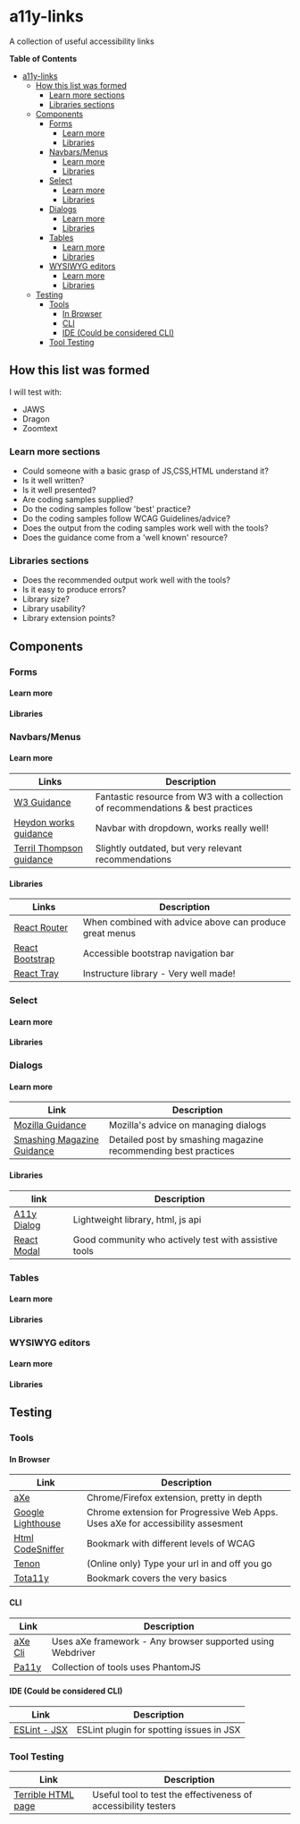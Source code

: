 # a11y-links
A collection of useful accessibility links

**Table of Contents**
   * [a11y-links](#a11y-links)
      * [How this list was formed](#how-this-list-was-formed)
         * [Learn more sections](#learn-more-sections)
         * [Libraries sections](#libraries-sections)
      * [Components](#components)
         * [Forms](#forms)
            * [Learn more](#learn-more)
            * [Libraries](#libraries)
         * [Navbars/Menus](#navbarsmenus)
            * [Learn more](#learn-more-1)
            * [Libraries](#libraries-1)
         * [Select](#select)
            * [Learn more](#learn-more-2)
            * [Libraries](#libraries-2)
         * [Dialogs](#dialogs)
            * [Learn more](#learn-more-3)
            * [Libraries](#libraries-3)
         * [Tables](#tables)
            * [Learn more](#learn-more-4)
            * [Libraries](#libraries-4)
         * [WYSIWYG editors](#wysiwyg-editors)
            * [Learn more](#learn-more-5)
            * [Libraries](#libraries-5)
      * [Testing](#testing)
         * [Tools](#tools)
            * [In Browser](#in-browser)
            * [CLI](#cli)
            * [IDE (Could be considered CLI)](#ide-could-be-considered-cli)
         * [Tool Testing](#tool-testing)

## How this list was formed
I will test with:
   * JAWS
   * Dragon
   * Zoomtext
   
### Learn more sections
* Could someone with a basic grasp of JS,CSS,HTML understand it?
* Is it well written?
* Is it well presented?
* Are coding samples supplied?
* Do the coding samples follow 'best' practice?
* Do the coding samples follow WCAG Guidelines/advice?
* Does the output from the coding samples work well with the tools?
* Does the guidance come from a 'well known' resource?

### Libraries sections
* Does the recommended output work well with the tools?
* Is it easy to produce errors?
* Library size?
* Library usability?
* Library extension points?

## Components
### Forms
#### Learn more

#### Libraries

### Navbars/Menus
#### Learn more
| Links | Description | 
|-|-|
| [W3 Guidance](https://www.w3.org/WAI/tutorials/menus/) | Fantastic resource from W3 with a collection of recommendations & best practices |
| [Heydon works guidance](http://heydonworks.com/practical_aria_examples/#submenus) | Navbar with dropdown, works really well! |
| [Terril Thompson guidance](http://terrillthompson.com/blog/474) | Slightly outdated, but very relevant recommendations |
#### Libraries
| Links | Description |
|-|-|
| [React Router](https://reacttraining.com/react-router/)| When combined with advice above can produce great menus |
| [React Bootstrap](https://react-bootstrap.github.io/components.html#navigation)| Accessible bootstrap navigation bar |
| [React Tray](http://instructure-react.github.io/react-tray/basic/) | Instructure library - Very well made! |

### Select
#### Learn more

#### Libraries

### Dialogs
#### Learn more
| Link | Description | 
|-|-|
| [Mozilla Guidance](https://developer.mozilla.org/en-US/docs/Web/Accessibility/ARIA/ARIA_Techniques/Using_the_dialog_role) | Mozilla's advice on managing dialogs |
| [Smashing Magazine Guidance](https://www.smashingmagazine.com/2014/09/making-modal-windows-better-for-everyone/) | Detailed post by smashing magazine recommending best practices | 

#### Libraries
| link | Description |
|-|-|
| [A11y Dialog](http://edenspiekermann.github.io/a11y-dialog/) | Lightweight library, html, js api  |
| [React Modal](https://github.com/reactjs/react-modal) | Good community who actively test with assistive tools |

### Tables
#### Learn more
#### Libraries

### WYSIWYG editors
#### Learn more
#### Libraries

## Testing
### Tools
#### In Browser
| Link | Description | 
|-|-|
| [aXe](https://www.deque.com/products/aXe/) | Chrome/Firefox extension, pretty in depth | 
| [Google Lighthouse](https://developers.google.com/web/tools/lighthouse/) | Chrome extension for Progressive Web Apps. Uses aXe for accessibility assesment |
| [Html CodeSniffer](http://squizlabs.github.io/HTML_CodeSniffer/)| Bookmark with different levels of WCAG | 
| [Tenon](https://tenon.io/) | (Online only) Type your url in and off you go |
| [Tota11y](http://khan.github.io/tota11y/)| Bookmark covers the very basics |

#### CLI 
| Link | Description | 
|-|-|
| [aXe Cli](https://github.com/dequelabs/axe-cli)| Uses aXe framework - Any browser supported using Webdriver |
| [Pa11y](http://pa11y.org/)| Collection of tools uses PhantomJS |

#### IDE (Could be considered CLI)
| Link | Description | 
|-|-|
| [ESLint - JSX](https://github.com/evcohen/eslint-plugin-jsx-a11y)| ESLint plugin for spotting issues in JSX | 

### Tool Testing 
| Link | Description |
| --- | --- |
| [Terrible HTML page](https://alphagov.github.io/accessibility-tool-audit/test-cases.html) | Useful tool to test the effectiveness of accessibility testers |
